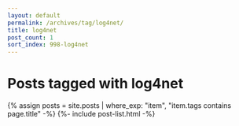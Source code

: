 ```yaml
---
layout: default
permalink: /archives/tag/log4net/
title: log4net
post_count: 1
sort_index: 998-log4net
---
```

<h1 class="page-heading">Posts tagged with log4net</h1>
{% assign posts = site.posts | where_exp: "item", "item.tags contains page.title" -%}
{%- include post-list.html -%}
